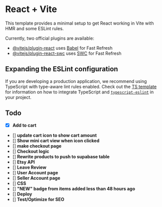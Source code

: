 # React + Vite

This template provides a minimal setup to get React working in Vite with HMR and some ESLint rules.

Currently, two official plugins are available:

- [@vitejs/plugin-react](https://github.com/vitejs/vite-plugin-react/blob/main/packages/plugin-react) uses [Babel](https://babeljs.io/) for Fast Refresh
- [@vitejs/plugin-react-swc](https://github.com/vitejs/vite-plugin-react/blob/main/packages/plugin-react-swc) uses [SWC](https://swc.rs/) for Fast Refresh

## Expanding the ESLint configuration

If you are developing a production application, we recommend using TypeScript with type-aware lint rules enabled. Check out the [TS template](https://github.com/vitejs/vite/tree/main/packages/create-vite/template-react-ts) for information on how to integrate TypeScript and [`typescript-eslint`](https://typescript-eslint.io) in your project.

## Todo
- [x] **Add to cart**
- [] **update cart icon to show cart amount**
- [] **Show mini cart view when icon clicked**
- [] **make checkout page**
- [] **Checkout logic**
- [] **Rewrite products to push to supabase table**
- [] **Etsy API**
- [] **Leave Review**
- [] **User Account page**
- [] **Seller Account page**
- [] **CSS**
- [] **"NEW" badge from items added less than 48 hours ago**
- [] **Deploy**
- [] **Test/Optimize for SEO**
